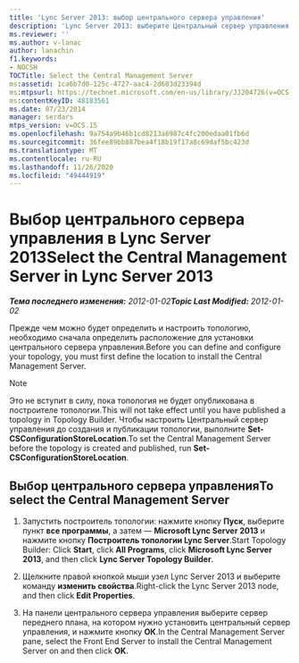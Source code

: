 ```yaml
---
title: 'Lync Server 2013: выбор центрального сервера управления'
description: 'Lync Server 2013: выберите Центральный сервер управления.'
ms.reviewer: ''
ms.author: v-lanac
author: lanachin
f1.keywords:
- NOCSH
TOCTitle: Select the Central Management Server
ms:assetid: 1ca6b7d0-125c-4727-aac4-2d683d23394d
ms:mtpsurl: https://technet.microsoft.com/en-us/library/JJ204726(v=OCS.15)
ms:contentKeyID: 48183561
ms.date: 07/23/2014
manager: serdars
mtps_version: v=OCS.15
ms.openlocfilehash: 9a754a9b46b1cd8213a6987c4fc200edaa01fb6d
ms.sourcegitcommit: 36fee89bb887bea4f18b19f17a8c69daf5bc423d
ms.translationtype: MT
ms.contentlocale: ru-RU
ms.lasthandoff: 11/26/2020
ms.locfileid: "49444919"
---
```

# <a name="select-the-central-management-server-in-lync-server-2013"></a><span data-ttu-id="a17d3-103">Выбор центрального сервера управления в Lync Server 2013</span><span class="sxs-lookup"><span data-stu-id="a17d3-103">Select the Central Management Server in Lync Server 2013</span></span>

<div data-xmlns="http://www.w3.org/1999/xhtml">

<div class="topic" data-xmlns="http://www.w3.org/1999/xhtml" data-msxsl="urn:schemas-microsoft-com:xslt" data-cs="https://msdn.microsoft.com/">

<div data-asp="https://msdn2.microsoft.com/asp">



</div>

<div id="mainSection">

<div id="mainBody"><span data-ttu-id="a17d3-104">

<span> </span></span><span class="sxs-lookup"><span data-stu-id="a17d3-104">

<span> </span></span></span>

<span data-ttu-id="a17d3-105">_**Тема последнего изменения:** 2012-01-02_</span><span class="sxs-lookup"><span data-stu-id="a17d3-105">_**Topic Last Modified:** 2012-01-02_</span></span>

<span data-ttu-id="a17d3-106">Прежде чем можно будет определить и настроить топологию, необходимо сначала определить расположение для установки центрального сервера управления.</span><span class="sxs-lookup"><span data-stu-id="a17d3-106">Before you can define and configure your topology, you must first define the location to install the Central Management Server.</span></span>

<div>


> [!NOTE]  
> <span data-ttu-id="a17d3-107">Это не вступит в силу, пока топология не будет опубликована в построителе топологии.</span><span class="sxs-lookup"><span data-stu-id="a17d3-107">This will not take effect until you have published a topology in Topology Builder.</span></span> <span data-ttu-id="a17d3-108">Чтобы настроить Центральный сервер управления до создания и публикации топологии, выполните <STRONG>Set-CSConfigurationStoreLocation</STRONG>.</span><span class="sxs-lookup"><span data-stu-id="a17d3-108">To set the Central Management Server before the topology is created and published, run <STRONG>Set-CSConfigurationStoreLocation</STRONG>.</span></span>



</div>

<div>

## <a name="to-select-the-central-management-server"></a><span data-ttu-id="a17d3-109">Выбор центрального сервера управления</span><span class="sxs-lookup"><span data-stu-id="a17d3-109">To select the Central Management Server</span></span>

1.  <span data-ttu-id="a17d3-110">Запустить построитель топологии: нажмите кнопку **Пуск**, выберите пункт **все программы**, а затем — **Microsoft Lync Server 2013** и нажмите кнопку **Построитель топологии Lync Server**.</span><span class="sxs-lookup"><span data-stu-id="a17d3-110">Start Topology Builder: Click **Start**, click **All Programs**, click **Microsoft Lync Server 2013**, and then click **Lync Server Topology Builder**.</span></span>

2.  <span data-ttu-id="a17d3-111">Щелкните правой кнопкой мыши узел Lync Server 2013 и выберите команду **изменить свойства**.</span><span class="sxs-lookup"><span data-stu-id="a17d3-111">Right-click the Lync Server 2013 node, and then click **Edit Properties**.</span></span>

3.  <span data-ttu-id="a17d3-112">На панели центрального сервера управления выберите сервер переднего плана, на котором нужно установить центральный сервер управления, и нажмите кнопку **ОК**.</span><span class="sxs-lookup"><span data-stu-id="a17d3-112">In the Central Management Server pane, select the Front End Server to install the Central Management Server on and then click **OK**.</span></span>

<span data-ttu-id="a17d3-113"></div>

</div>

<span> </span>

</div>

</div>

</span><span class="sxs-lookup"><span data-stu-id="a17d3-113"></div>

</div>

<span> </span>

</div>

</div>

</span></span></div>

